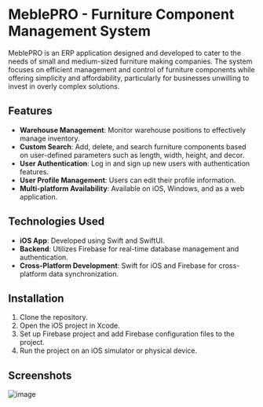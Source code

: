 # MeblePRO - Furniture Component Management System

MeblePRO is an ERP application designed and developed to cater to the needs of small and medium-sized furniture making companies. The system focuses on efficient management and control of furniture components while offering simplicity and affordability, particularly for businesses unwilling to invest in overly complex solutions.

## Features

- **Warehouse Management**: Monitor warehouse positions to effectively manage inventory.
- **Custom Search**: Add, delete, and search furniture components based on user-defined parameters such as length, width, height, and decor.
- **User Authentication**: Log in and sign up new users with authentication features.
- **User Profile Management**: Users can edit their profile information.
- **Multi-platform Availability**: Available on iOS, Windows, and as a web application.

## Technologies Used

- **iOS App**: Developed using Swift and SwiftUI.
- **Backend**: Utilizes Firebase for real-time database management and authentication.
- **Cross-Platform Development**: Swift for iOS and Firebase for cross-platform data synchronization.

## Installation

1. Clone the repository.
2. Open the iOS project in Xcode.
3. Set up Firebase project and add Firebase configuration files to the project.
4. Run the project on an iOS simulator or physical device.

## Screenshots

![image](https://github.com/IvanFilipchuk/MeblePro/assets/84700823/30664312-a0a2-445e-8421-b1f40c21edd2)



